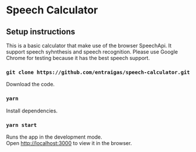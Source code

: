 # Speech Calculator

## Setup instructions

This is a basic calculator that make use of the browser SpeechApi.
It support speech syhnthesis and speech recognition.
Please use Google Chrome for testing because it has the best speech support.

### `git clone https://github.com/entraigas/speech-calculator.git`

Download the code.

### `yarn`

Install dependencies.

### `yarn start`

Runs the app in the development mode.\
Open [http://localhost:3000](http://localhost:3000) to view it in the browser.

